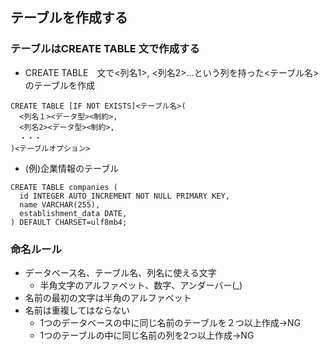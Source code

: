 ## テーブルを作成する

### テーブルはCREATE TABLE 文で作成する
- CREATE TABLE　文で<列名1>, <列名2>...という列を持った<テーブル名>のテーブルを作成
```
CREATE TABLE [IF NOT EXISTS]<テーブル名>(
  <列名１><データ型><制約>,
  <列名2><データ型><制約>,
  ・・・
)<テーブルオプション>
```
- (例)企業情報のテーブル
```
CREATE TABLE companies (
  id INTEGER AUTO_INCREMENT NOT NULL PRIMARY KEY,
  name VARCHAR(255),
  establishment_data DATE,
) DEFAULT CHARSET=ulf8mb4;
```

### 命名ルール
- データベース名、テーブル名、列名に使える文字
  - 半角文字のアルファベット、数字、アンダーバー(_)
- 名前の最初の文字は半角のアルファベット
- 名前は重複してはならない
  - 1つのデータベースの中に同じ名前のテーブルを２つ以上作成→NG
  - 1つのテーブルの中に同じ名前の列を2つ以上作成→NG

